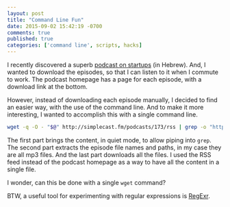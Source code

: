 ```yaml
---
layout: post
title: "Command Line Fun"
date: 2015-09-02 15:42:19 -0700
comments: true
published: true
categories: ['command line', scripts, hacks]
---
```

I recently discovered a superb [podcast on startups](http://www.shavua.net/) (in Hebrew). And, I wanted to download the episodes, so that I can listen to it when I commute to work. The podcast homepage has a page for each episode, with a download link at the bottom.

However, instead of downloading each episode manually, I decided to find an easier way, with the use of the command line. And to make it more interesting, I wanted to accomplish this with a single command line.

<!--more-->

```bash
wget -q -O - "$@" http://simplecast.fm/podcasts/173/rss | grep -o "http://.*.mp3" | xargs wget
```

The first part brings the content, in quiet mode, to allow piping into `grep`. The second part extracts the episode file names and paths, in my case they are all mp3 files. And the last part downloads all the files. I used the RSS feed instead of the podcast homepage as a way to have all the content in a single file.

I wonder, can this be done with a single `wget` command?

BTW, a useful tool for experimenting with regular expressions is [RegExr](http://regexr.com/).